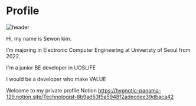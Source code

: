# Profile

![header](https://capsule-render.vercel.app/api?type=waving&color=timeAuto&height=300&section=header&text=Sewon&fontSize=90)

Hi, my name is Sewon kim. 

I’m majoring in Electronic Computer Engineering at Univeristy of Seoul from 2022.

I'm a junior BE developer in UOSLIFE

I would be a developer who make VALUE

Welcome to my private profile Notion 
https://hypnotic-panama-129.notion.site/Technologist-8b9ad53f5a5948f2adecdee39dbaca42
